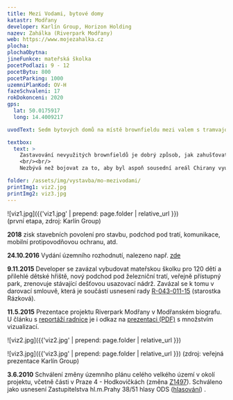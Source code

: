```yaml
---
title: Mezi Vodami, bytové domy
katastr: Modřany
developer: Karlín Group, Horizon Holding
nazev: Zahálka (Riverpark Modřany)
web: https://www.mojezahalka.cz
plocha:
plochaObytna:
jineFunkce: mateřská školka
pocetPodlazi: 9 - 12
pocetBytu: 800
pocetParking: 1000
uzemniPlanKod: OV-H
fazeSchvaleni: 17
rokDokonceni: 2020
gps:
  lat: 50.0175917
  long: 14.4009217

uvodText: Sedm bytových domů na místě brownfieldu mezi valem s tramvajovou tratí a valem s železnicí

textbox:
  text: >
    Zastavování nevyužitých brownfieldů je dobrý způsob, jak zahušťovat město, zvlášť když hned vedle jezdí tramvaj. Vzhledem k tomu, že se jedná o vybudování celé nové čtvrti, úplně zde ale chybí jakákoli občanská vybavenost (obchody, lékaři, pošta, škola). Na ní by se měl developer podílet.
    <br/><br/>
    Nezbývá než bojovat za to, aby byl aspoň sousední areál Chirany využit pro rozvoj města lépe, je to již poslední volný prostor v oblasti Belárie.

folder: /assets/img/vystavba/mo-mezivodami/
printImg1: viz2.jpg
printImg2: viz3.jpg
---
```


![viz1.jpg]({{'viz1.jpg' | prepend: page.folder | relative_url }})<br/>
(první etapa, zdroj: Karlín Group)

**2018** zisk stavebních povolení pro stavbu, podchod pod tratí, komunikace, mobilní protipovodňovou ochranu, atd.

**24.10.2016** Vydání územního rozhodnutí, nalezeno např. [zde](http://bydlenivhodkovickach.cz/wp-content/uploads/2016/11/16_0889.pdf)

**9.11.2015** Developer se zavázal vybudovat mateřskou školku pro 120 dětí a přilehlé dětské hřiště, nový podchod pod železniční tratí, veřejně přístupný park, zrenovuje stávající dešťovou usazovací nádrž. Zavázal se k tomu v darovací smlouvě, která je součástí usnesení rady [R-043-011-15](https://www.praha12.cz/assets/File.ashx?id_org=80112&id_dokumenty=44349) (starostka Rázková).

**11.5.2015** Prezentace projektu Riverpark Modřany v Modřanském biografu. U článku s [reportáží radnice](http://www.praha12.cz/prezentace%2Dprojektu%2Driverpark%2Dmodrany/d-39742/p1=2056) je i odkaz na [prezentaci (PDF)](http://www.praha12.cz/assets/File.ashx?id_org=80112&id_dokumenty=39746) s množstvím vizualizací.

![viz2.jpg]({{'viz2.jpg' | prepend: page.folder | relative_url }})

![viz3.jpg]({{'viz3.jpg' | prepend: page.folder | relative_url }})
(zdroj: veřejná prezentace Karlín Group)

**3.6.2010** Schválení změny územního plánu celého velkého území v okolí projektu, včetně části v Praze 4 - Hodkovičkách (změna [Z1497](https://app.iprpraha.cz/napp/zmeny/?id=922&action=view&presenter=Articlezmenyupravy)). Schváleno jako usnesení Zastupitelstva hl.m.Prahy 38/51 hlasy ODS ([hlasování](http://www.praha.eu/jnp/cz/o_meste/primator_a_volene_organy/zastupitelstvo/vysledky_hlasovani/index.html?periodId=18282&resolutionNumber=51&meeting=38&printNumber=&s=1&votingId=23181&start=&size=)) .
